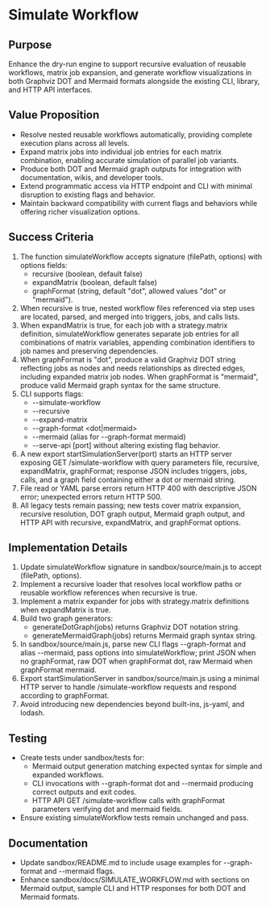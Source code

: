 # Simulate Workflow

## Purpose
Enhance the dry-run engine to support recursive evaluation of reusable workflows, matrix job expansion, and generate workflow visualizations in both Graphviz DOT and Mermaid formats alongside the existing CLI, library, and HTTP API interfaces.

## Value Proposition
- Resolve nested reusable workflows automatically, providing complete execution plans across all levels.
- Expand matrix jobs into individual job entries for each matrix combination, enabling accurate simulation of parallel job variants.
- Produce both DOT and Mermaid graph outputs for integration with documentation, wikis, and developer tools.
- Extend programmatic access via HTTP endpoint and CLI with minimal disruption to existing flags and behavior.
- Maintain backward compatibility with current flags and behaviors while offering richer visualization options.

## Success Criteria
1. The function simulateWorkflow accepts signature (filePath, options) with options fields:
   - recursive (boolean, default false)
   - expandMatrix (boolean, default false)
   - graphFormat (string, default "dot", allowed values "dot" or "mermaid").
2. When recursive is true, nested workflow files referenced via step uses are located, parsed, and merged into triggers, jobs, and calls lists.
3. When expandMatrix is true, for each job with a strategy.matrix definition, simulateWorkflow generates separate job entries for all combinations of matrix variables, appending combination identifiers to job names and preserving dependencies.
4. When graphFormat is "dot", produce a valid Graphviz DOT string reflecting jobs as nodes and needs relationships as directed edges, including expanded matrix job nodes. When graphFormat is "mermaid", produce valid Mermaid graph syntax for the same structure.
5. CLI supports flags:
   - --simulate-workflow <file>
   - --recursive
   - --expand-matrix
   - --graph-format <dot|mermaid>
   - --mermaid (alias for --graph-format mermaid)
   - --serve-api [port]
   without altering existing flag behavior.
6. A new export startSimulationServer(port) starts an HTTP server exposing GET /simulate-workflow with query parameters file, recursive, expandMatrix, graphFormat; response JSON includes triggers, jobs, calls, and a graph field containing either a dot or mermaid string.
7. File read or YAML parse errors return HTTP 400 with descriptive JSON error; unexpected errors return HTTP 500.
8. All legacy tests remain passing; new tests cover matrix expansion, recursive resolution, DOT graph output, Mermaid graph output, and HTTP API with recursive, expandMatrix, and graphFormat options.

## Implementation Details
1. Update simulateWorkflow signature in sandbox/source/main.js to accept (filePath, options).
2. Implement a recursive loader that resolves local workflow paths or reusable workflow references when recursive is true.
3. Implement a matrix expander for jobs with strategy.matrix definitions when expandMatrix is true.
4. Build two graph generators:
   - generateDotGraph(jobs) returns Graphviz DOT notation string.
   - generateMermaidGraph(jobs) returns Mermaid graph syntax string.
5. In sandbox/source/main.js, parse new CLI flags --graph-format and alias --mermaid, pass options into simulateWorkflow; print JSON when no graphFormat, raw DOT when graphFormat dot, raw Mermaid when graphFormat mermaid.
6. Export startSimulationServer in sandbox/source/main.js using a minimal HTTP server to handle /simulate-workflow requests and respond according to graphFormat.
7. Avoid introducing new dependencies beyond built-ins, js-yaml, and lodash.

## Testing
- Create tests under sandbox/tests for:
  - Mermaid output generation matching expected syntax for simple and expanded workflows.
  - CLI invocations with --graph-format dot and --mermaid producing correct outputs and exit codes.
  - HTTP API GET /simulate-workflow calls with graphFormat parameters verifying dot and mermaid fields.
- Ensure existing simulateWorkflow tests remain unchanged and pass.

## Documentation
- Update sandbox/README.md to include usage examples for --graph-format and --mermaid flags.
- Enhance sandbox/docs/SIMULATE_WORKFLOW.md with sections on Mermaid output, sample CLI and HTTP responses for both DOT and Mermaid formats.